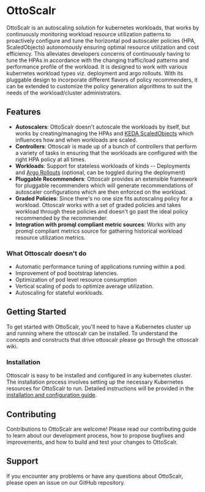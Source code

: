# OttoScalr

OttoScalr is an autoscaling solution for kubernetes workloads, that works  by continuously monitoring workload resource utilization patterns to proactively configure and tune the horizontal pod autoscaler policies (HPA, ScaledObjects) autonomously ensuring optimal resource utilization and cost efficiency. This alleviates developers concerns of continuously having to tune the HPAs in accordance with the changing traffic/load patterns and performance profile of the workload. It is designed to work with various kubernetes workload types viz. deployment and argo rollouts. With its pluggable design to incorporate different flavors of policy recommenders, it can be extended to customize the policy generation algorithms to suit the needs of the workload/cluster administrators. 


## Features

- **Autoscalers**: OttoScalr doesn't autoscale the workloads by itself, but works by creating/managing the HPAs and [KEDA ScaledObjects](https://keda.sh/docs/1.5/concepts/scaling-deployments/) which influences how and when workloads are scaled.
- **Controllers**: Ottoscalr is made up of a bunch of controllers that perform a variety of tasks in ensuring that the workloads are configured with the right HPA policy at all times.
- **Workloads**: Support for stateless workloads of kinds -- Deployments and [Argo Rollouts](https://argoproj.github.io/argo-rollouts/) (optional, can be toggled during the deployment)  
- **Pluggable Recommenders**: Ottoscalr provides an extensible framework for pluggable recommenders which will generate recommendations of autoscaler configurations which are then enforced on the workload.
- **Graded Policies**: Since there's no one size fits autoscaling policy for a workload. Ottoscalr works with a set of graded policies and takes workload through these policies and doesn't go past the ideal policy recommended by the recommender.
- **Integration with promql compliant metric sources**: Works with any promql compliant metrics source for gathering historical workload resource utilization metrics.

### What Ottoscalr doesn't do

- Automatic performance tuning of applications running within a pod.
- Improvement of pod bootstrap latencies.
- Optimization of pod level resource consumption
- Vertical scaling of pods to optimize average utilization.
- Autoscaling for stateful workloads.


## Getting Started

To get started with OttoScalr, you'll need to have a Kubernetes cluster up and running where the ottoscalr can be installed. To understand the concepts and constructs that drive ottoscalr please go through the ottoscalr wiki.

### Installation

Ottoscalr is easy to be installed and configured in any kubernetes cluster. The installation process involves setting up the necessary Kubernetes resources for OttoScalr to run. Detailed instructions will be provided in the [installation and configuration guide](INSTALLATION.md).


## Contributing

Contributions to OttoScalr are welcome! Please read our contributing guide to learn about our development process, how to propose bugfixes and improvements, and how to build and test your changes to OttoScalr.

## Support

If you encounter any problems or have any questions about OttoScalr, please open an issue on our GitHub repository.


    
